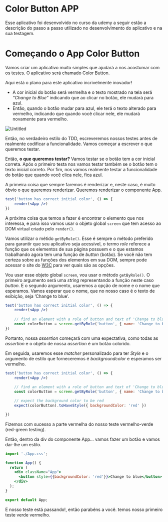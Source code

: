 # Color Button APP
Esse aplicativo foi desenvolvido no curso da udemy a seguir estão a descrição do passo a passo utilizado no desenvolvimento do aplicativo e na sua testagem.

# Começando o App Color Button

Vamos criar um aplicativo muito simples que ajudará a nos acostumar com os testes. O aplicativo será chamado Color Button. 

Aqui está o plano para este aplicativo incrivelmente inovador!

- A cor inicial do botão será vermelha e o texto mostrado na tela será *“Change to Blue”* indicando que ao clicar no botão, ele mudará para azul.
- Então, quando o botão mudar para azul, ele terá o texto alterado para vermelho, indicando que quando você clicar nele, ele mudará novamente para vermelho.

![Untitled](2%20Simple%20App%20Color%20Button%20917d17676820471caedc282958b6f7f6/Untitled.png)

Então, no verdadeiro estilo do TDD, escreveremos nossos testes antes de realmente codificar a funcionalidade. Vamos começar a escrever o que queremos testar.

Então, **o que queremos testar?** Vamos testar se o botão tem a cor inicial correta. Após o primeiro testa nos vamos testar também se o botão tem o texto inicial correto. Por fim, nos vamos realmente testar a funcionalidade do botão que quando você clica nele, fica azul.

A primeira coisa que sempre faremos é renderizar e, neste caso, é muito óbvio o que queremos renderizar. Queremos renderizar o componente App.

```jsx
test('button has correct initial color', () => {
	render(<App />)
})
```

A próxima coisa que temos a fazer é encontrar o elemento que nos interessa, e para isso vamos usar o objeto global `screen` que tem acesso ao DOM virtual criado pelo `render()`.

Vamos utilizar o métido `getByRole()`. Esse é sempre o método preferido para garantir que seu aplicativo seja acessível, o termo *role* referece a função que os elementos de sua página possuem e o que estamos trabalhando agora tem uma função de *button* (botão). Se você não tem certeza sobre as funções dos elementos em sua DOM, sempre pode acessar o site do [W3C](https://www.w3.org/TR/wai-aria-1.1/#role_definitions) para ver quais são as opções.

Vou usar esse objeto global `screen`, vou usar o método `getByRole()`. O primeiro argumento será uma *string* representando a função neste caso *button*. E o segundo argumento, usaremos a opção de nome e o nome que esperamos. Vamos esperar que o nome, que no nosso caso é o texto de exibição, seja ‘Change to blue’.

```jsx
test('button has correct initial color', () => {
	render(<App />)
	
	// find an element with a role of button and text of 'Change to blue' 
	const colorButton = screen.getByRole('button', { name: 'Change to blue' })
})
```

Portanto, nossa *assertion* começará com uma expectativa, como todas as *assertion* e o objeto de nossa *assertion* é um botão colorido.

Em seguida, usaremos esse *matcher* personalizado para ter *Style* e o argumento de estilo que forneceremos é *backgroundcolor* e esperamos ser vermelho.

```jsx
test('button has correct initial color', () => {
	render(<App />)
	
	// find an element with a role of button and text of 'Change to blue' 
	const colorButton = screen.getByRole('button', { name: 'Change to blue' })

	// expect the background color to be red
	expect(colorButton).toHaveStyle({ backgroundColor: 'red' })

})
```

Fizemos com sucesso a parte vermelha do nosso teste vermelho-verde (red-green testing).

Então, dentro da div do componente App... vamos fazer um botão e vamos dar-lhe um estilo.

```jsx
import './App.css';

function App() {
  return (
    <div className="App">
      <button style={{backgroundColor: 'red'}}>Change to blue</button>
    </div>
  );
}

export default App;
```

E nosso teste está passando!, então parabéns a você. temos nosso primeiro teste verde vermelho.